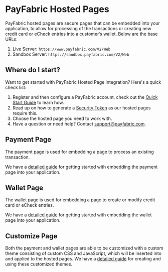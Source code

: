 PayFabric Hosted Pages
======================
PayFabric hosted pages are secure pages that can be embedded into your application, to allow for processing of the transactions or creating new credit card or eCheck entries into a customer’s wallet. Below are the base URLs:

1. Live Server:    ``https://www.payfabric.com/V2/Web``
1. Sandbox Server: ``https://sandbox.payfabric.com/V2/Web``

Where do I start?
-----------------

Want to get started with PayFabric Hosted Page integration? Here's a quick check list:

1. Register and then configure a PayFabric account, check out the [Quick Start Guide](https://github.com/PayFabric/Portal/wiki) to learn how.
2. Read up on how to generate a [Security Token](https://github.com/ShaunSharples/APIs/blob/ShaunSharples-patch-1/Sections/Authentication.md#security-token) as our hosted pages require this. 
3. Choose the hosted page you need to work with.
4. Have a question or need help? Contact <support@payfabric.com>.

Payment Page
------------

The payment page is used for embedding a page to process an existing transaction.

We have a [detailed guide](https://github.com/ShaunSharples/HostedPages/blob/master/Sections/PaymentPage.md) for getting started with embedding the payment page into your application.

Wallet Page
-----------

The wallet page is used for embedding a page to create or modify credit card or eCheck entries.

We have a [detailed guide](https://github.com/ShaunSharples/HostedPages/blob/master/Sections/WalletPage.md) for getting started with embedding the wallet page into your application.

Customize Page
--------------

Both the payment and wallet pages are able to be customized with a custom theme consisting of custom CSS and JavaScript, which will be inserted into and applied to the hosted pages.  We have a [detailed guide](https://github.com/PayFabric/Portal/wiki/Themes) for creating and using these customized themes.
